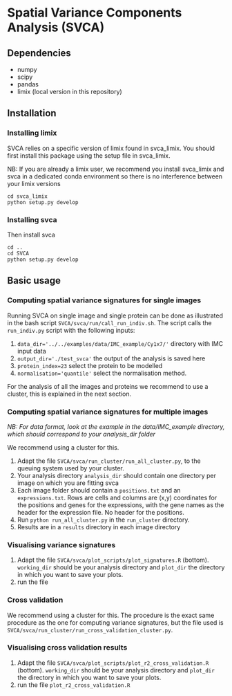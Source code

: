 # Spatial Variance Components Analysis (SVCA)

## Dependencies
- numpy
- scipy
- pandas
- limix (local version in this repository)

## Installation

### Installing limix

SVCA relies on a specific version of limix found in svca_limix. You should first install this package using the setup file in svca_limix.

NB: If you are already a limix user, we recommend you install svca_limix and svca in a dedicated conda environment so there is no interference between your limix versions

```
cd svca_limix
python setup.py develop
```

### Installing svca

Then install svca
```
cd ..
cd SVCA
python setup.py develop
```

## Basic usage
### Computing spatial variance signatures for single images
Running SVCA on single image and single protein can be done as illustrated in the bash script 
`SVCA/svca/run/call_run_indiv.sh`. The script calls the `run_indiv.py` script with the following inputs:
1. `data_dir='../../examples/data/IMC_example/Cy1x7/'` directory with IMC input data
2. `output_dir='./test_svca'`  the output of the analysis is saved here
3. `protein_index=23`  select the protein to be modelled
4. `normalisation='quantile'` select the normalisation method.

For the analysis of all the images and proteins we recommend to use a cluster, this is explained in the next section. 


### Computing spatial variance signatures for multiple images

*NB: For data format, look at the example in the data/IMC_example directory, which should correspond to your analysis_dir folder*

We recommend using a cluster for this.
1. Adapt the file `SVCA/svca/run_cluster/run_all_cluster.py`, to the queuing system used by your cluster.
2. Your analysis directory `analysis_dir` should contain one directory per image on which you are fitting svca
3. Each image folder should contain a `positions.txt` and an `expressions.txt`. Rows are cells and columns are (x,y) coordinates for the positions and genes for the expressions, with the gene names as the header for the expression file. No header for the positions.
4. Run `python run_all_cluster.py` in the `run_cluster` directory.
5. Results are in a `results` directory in each image directory


### Visualising variance signatures
1. Adapt the file `SVCA/svca/plot_scripts/plot_signatures.R` (bottom). `working_dir` should be your analysis directory and `plot_dir` the directory in which you want to save your plots.
2. run the file

### Cross validation

We recommend using a cluster for this. The procedure is the exact same procedure as the one for computing variance signatures, but the file used is `SVCA/svca/run_cluster/run_cross_validation_cluster.py`.

### Visualising cross validation results
1. Adapt the file `SVCA/svca/plot_scripts/plot_r2_cross_validation.R` (bottom). `working_dir` should be your analysis directory and `plot_dir` the directory in which you want to save your plots.
2. run the file `plot_r2_cross_validation.R`
